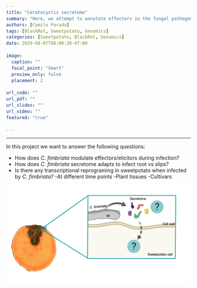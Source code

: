 ```yaml
---
title: "Ceratocystis secretome"
summary: "Here, we attempt to annotate effectors in the fungal pathogen *Ceratocystis fimbriata* and closely related species"
authors: [Camilo Parada]
tags: [BlackRot, Sweetpotato, Genomics]
categories: [Sweetpotato, BlackRot, Genomics]
date: 2020-08-07T08:00:20-07:00

image:
  caption: ""
  focal_point: "Smart"
  preview_only: false
  placement: 2

url_code: ""
url_pdf: ""
url_slides: ""
url_video: ""
featured: "true"

---
```

------

In this project we want to answer the following questions:

- How does *C. fimbriata* modulate effectors/elicitors during infection?
- How does *C. fimbriata* secretome adapts to infect root vs slips?
- Is there any transcriptional reprograming in sweetpotato when infected by *C. fimbriata?* -At different time points -Plant tissues -Cultivars

![](summary.png)
